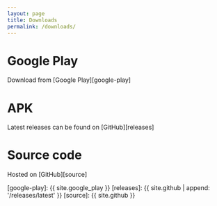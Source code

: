```yaml
---
layout: page
title: Downloads
permalink: /downloads/
---
```


# Google Play

Download from [Google Play][google-play]

# APK

Latest releases can be found on [GitHub][releases]

# Source code

Hosted on [GitHub][source]

[google-play]: {{ site.google_play }}
[releases]: {{ site.github | append: '/releases/latest' }}
[source]: {{ site.github }}